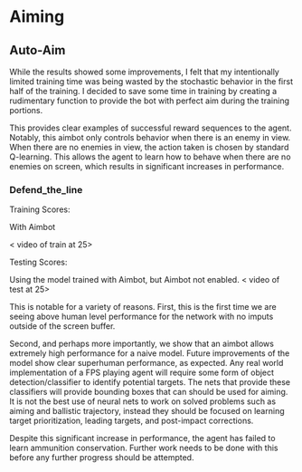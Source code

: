# Aiming
## Auto-Aim

While the results showed some improvements, I felt that my intentionally limited training time was being wasted by the stochastic behavior in the first half of the training. I decided to save some time in training by creating a rudimentary function to provide the bot with perfect aim during the training portions. 

This provides clear examples of successful reward sequences to the agent. Notably, this aimbot only controls behavior when there is an enemy in view. When there are no enemies in view, the action taken is chosen by standard Q-learning. This allows the agent to learn how to behave when there are no enemies on screen, which results in significant increases in performance.

### Defend_the_line

Training Scores:

With Aimbot

< video of train at 25>

Testing Scores: 

Using the model trained with Aimbot, but Aimbot not enabled. 
< video of test at 25>

This is notable for a variety of reasons. First, this is the first time we are seeing above human level performance for the network with no imputs outside of the screen buffer. 

Second, and perhaps more importantly, we show that an aimbot allows extremely high performance for a naive model. Future improvements of the model show clear superhuman performance, as expected. Any real world implementation of a FPS playing agent will require some form of object detection/classifier to identify potential targets. The nets that provide these classifiers will provide bounding boxes that can should be used for aiming. It is not the best use of neural nets to work on solved problems such as aiming and ballistic trajectory, instead they should be focused on learning target prioritization, leading targets, and post-impact corrections. 

Despite this significant increase in performance, the agent has failed to learn ammunition conservation. Further work needs to be done with this before any further progress should be attempted. 





